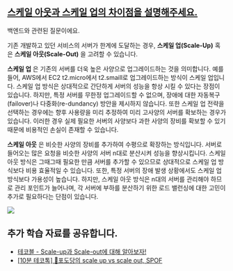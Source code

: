 ## [스케일 아웃과 스케일 업의 차이점을 설명해주세요.](https://www.maeil-mail.kr/question/128)

백엔드와 관련된 질문이에요.

기존 개발하고 있던 서비스의 서버가 한계에 도달하는 경우, **스케일 업(Scale-Up)** 혹은 **스케일 아웃(Scale-Out)** 을 고려할 수 있습니다.

**스케일 업** 은 기존의 서버를 더욱 높은 사양으로 업그레이드하는 것을 의미합니다. 예를 들어, AWS에서 EC2 t2.micro에서 t2.smaill로 업그레이드하는 방식이 스케일 업입니다. 스케일 업 방식은 상대적으로 간단하게 서버의 성능을 항상 시킬 수 있다는 장점이 있습니다. 하지만, 특정 서버를 무한정 업그레이드할 수 없으며, 장애에 대한 자동복구(failover)나 다중화(re-dundancy) 방안을 제시하지 않습니다. 또한 스케일 업 전략을 선택하는 경우에는 향후 사용량을 미리 추정하여 미리 고사양의 서버를 확보하는 경우가 있습니다. 이러한 경우 실제 필요한 서버의 사양보다 과한 사양의 장비를 확보할 수 있기 때문에 비용적인 손실이 존재할 수 있습니다.

**스케일 아웃** 은 비슷한 사양의 장비를 추가하여 수평으로 확장하는 방식입니다. 서버로 들어오는 많은 요청을 비슷한 사양의 서버 n대로 분산시켜 성능을 향상시킵니다. 스케일 아웃 방식은 그때그때 필요한 만큼 서버를 추가할 수 있으므로 상대적으로 스케일 업 방식보다 비용 효율적일 수 있습니다. 또한, 특정 서버의 장애 발생 상황에서도 스케일 업 방식보다 가용성이 높습니다. 하지만, 스케일 아웃 방식은 n대의 서버를 관리해야 하므로 관리 포인트가 늘어나며, 각 서버에 부하를 분산하기 위한 로드 밸런싱에 대한 고민이 추가로 필요하다는 단점이 있습니다.

![](https://github.com/user-attachments/assets/e7de3c3b-7dd7-4bb7-a739-5eba0f035727)

## 추가 학습 자료를 공유합니다.

- [테코블 - Scale-up과 Scale-out에 대해 알아보자!](https://tecoble.techcourse.co.kr/post/2021-10-12-scale-up-scale-out/)
- [[10분 테코톡] 🍇포도당의 scale up vs scale out, SPOF](https://youtu.be/6wPr2jgdDxM?feature=shared)